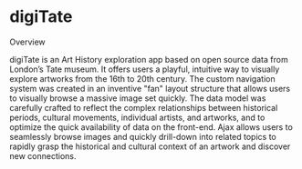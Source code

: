 digiTate
========
Overview

  digiTate is an Art History exploration app based on open source data from London’s Tate museum.  It offers users a playful, intuitive way to visually explore artworks from the 16th to 20th century. The custom navigation system was created in an inventive "fan" layout structure that allows users to visually browse a massive image set quickly.  The data model was carefully crafted to reflect the complex relationships between historical periods, cultural movements, individual artists, and artworks, and to optimize the quick availability of data on the front-end. Ajax allows users to seamlessly browse images and quickly drill-down into related topics to rapidly grasp the historical and cultural context of an artwork and discover new connections.



  
